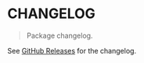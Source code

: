 # CHANGELOG

> Package changelog.

See [GitHub Releases](https://github.com/stdlib-js/assert-is-localhost/releases) for the changelog.